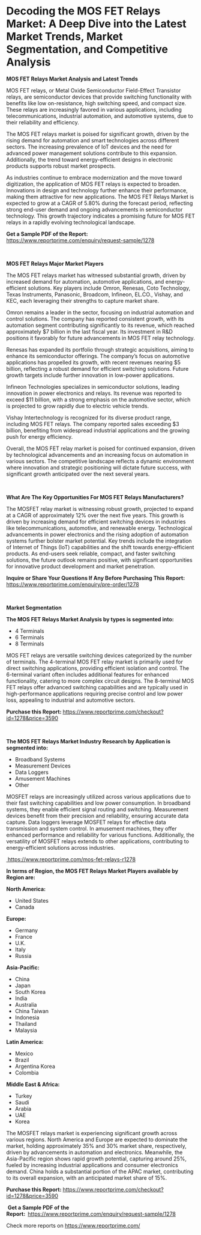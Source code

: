 <p><h1>Decoding the MOS FET Relays Market: A Deep Dive into the Latest Market Trends, Market Segmentation, and Competitive Analysis</h1></p><p><strong>MOS FET Relays Market Analysis and Latest Trends</strong></p>
<p><p>MOS FET relays, or Metal Oxide Semiconductor Field-Effect Transistor relays, are semiconductor devices that provide switching functionality with benefits like low on-resistance, high switching speed, and compact size. These relays are increasingly favored in various applications, including telecommunications, industrial automation, and automotive systems, due to their reliability and efficiency.</p><p>The MOS FET relays market is poised for significant growth, driven by the rising demand for automation and smart technologies across different sectors. The increasing prevalence of IoT devices and the need for advanced power management solutions contribute to this expansion. Additionally, the trend toward energy-efficient designs in electronic products supports robust market prospects.</p><p>As industries continue to embrace modernization and the move toward digitization, the application of MOS FET relays is expected to broaden. Innovations in design and technology further enhance their performance, making them attractive for new applications. The MOS FET Relays Market is expected to grow at a CAGR of 5.80% during the forecast period, reflecting strong end-user demand and ongoing advancements in semiconductor technology. This growth trajectory indicates a promising future for MOS FET relays in a rapidly evolving technological landscape.</p></p>
<p><strong>Get a Sample PDF of the Report:&nbsp;</strong> <a href="https://www.reportprime.com/enquiry/request-sample/1278?utm_campaign=2518&utm_medium=2&utm_source=Github&utm_content=ia&utm_term=18032025&utm_id=mos-fet-relays">https://www.reportprime.com/enquiry/request-sample/1278</a></p>
<p>&nbsp;</p>
<p><strong>MOS FET Relays Major Market Players</strong></p>
<p><p>The MOS FET relays market has witnessed substantial growth, driven by increased demand for automation, automotive applications, and energy-efficient solutions. Key players include Omron, Renesas, Coto Technology, Texas Instruments, Panasonic, Broadcom, Infineon, EL.CO., Vishay, and KEC, each leveraging their strengths to capture market share.</p><p>Omron remains a leader in the sector, focusing on industrial automation and control solutions. The company has reported consistent growth, with its automation segment contributing significantly to its revenue, which reached approximately $7 billion in the last fiscal year. Its investment in R&D positions it favorably for future advancements in MOS FET relay technology.</p><p>Renesas has expanded its portfolio through strategic acquisitions, aiming to enhance its semiconductor offerings. The company’s focus on automotive applications has propelled its growth, with recent revenues nearing $5 billion, reflecting a robust demand for efficient switching solutions. Future growth targets include further innovation in low-power applications.</p><p>Infineon Technologies specializes in semiconductor solutions, leading innovation in power electronics and relays. Its revenue was reported to exceed $11 billion, with a strong emphasis on the automotive sector, which is projected to grow rapidly due to electric vehicle trends.</p><p>Vishay Intertechnology is recognized for its diverse product range, including MOS FET relays. The company reported sales exceeding $3 billion, benefiting from widespread industrial applications and the growing push for energy efficiency.</p><p>Overall, the MOS FET relay market is poised for continued expansion, driven by technological advancements and an increasing focus on automation in various sectors. The competitive landscape reflects a dynamic environment where innovation and strategic positioning will dictate future success, with significant growth anticipated over the next several years.</p></p>
<p>&nbsp;</p>
<p><strong>What Are The Key Opportunities For MOS FET Relays Manufacturers?</strong></p>
<p><p>The MOSFET relay market is witnessing robust growth, projected to expand at a CAGR of approximately 12% over the next five years. This growth is driven by increasing demand for efficient switching devices in industries like telecommunications, automotive, and renewable energy. Technological advancements in power electronics and the rising adoption of automation systems further bolster market potential. Key trends include the integration of Internet of Things (IoT) capabilities and the shift towards energy-efficient products. As end-users seek reliable, compact, and faster switching solutions, the future outlook remains positive, with significant opportunities for innovative product development and market penetration.</p></p>
<p><strong>Inquire or Share Your Questions If Any Before Purchasing This Report:</strong> <a href="https://www.reportprime.com/enquiry/pre-order/1278?utm_campaign=2518&utm_medium=2&utm_source=Github&utm_content=ia&utm_term=18032025&utm_id=mos-fet-relays">https://www.reportprime.com/enquiry/pre-order/1278</a></p>
<p>&nbsp;</p>
<p><strong>Market Segmentation</strong></p>
<p><strong>The MOS FET Relays Market Analysis by types is segmented into:</strong></p>
<p><ul><li>4 Terminals</li><li>6 Terminals</li><li>8 Terminals</li></ul></p>
<p><p>MOS FET relays are versatile switching devices categorized by the number of terminals. The 4-terminal MOS FET relay market is primarily used for direct switching applications, providing efficient isolation and control. The 6-terminal variant often includes additional features for enhanced functionality, catering to more complex circuit designs. The 8-terminal MOS FET relays offer advanced switching capabilities and are typically used in high-performance applications requiring precise control and low power loss, appealing to industrial and automotive sectors.</p></p>
<p><strong>Purchase this Report:&nbsp;</strong><a href="https://www.reportprime.com/checkout?id=1278&price=3590&utm_campaign=2518&utm_medium=2&utm_source=Github&utm_content=ia&utm_term=18032025&utm_id=mos-fet-relays">https://www.reportprime.com/checkout?id=1278&price=3590</a></p>
<p>&nbsp;</p>
<p><strong>The MOS FET Relays Market Industry Research by Application is segmented into:</strong></p>
<p><ul><li>Broadband Systems</li><li>Measurement Devices</li><li>Data Loggers</li><li>Amusement Machines</li><li>Other</li></ul></p>
<p><p>MOSFET relays are increasingly utilized across various applications due to their fast switching capabilities and low power consumption. In broadband systems, they enable efficient signal routing and switching. Measurement devices benefit from their precision and reliability, ensuring accurate data capture. Data loggers leverage MOSFET relays for effective data transmission and system control. In amusement machines, they offer enhanced performance and reliability for various functions. Additionally, the versatility of MOSFET relays extends to other applications, contributing to energy-efficient solutions across industries.</p></p>
<p><a href="https://www.reportprime.com/mos-fet-relays-r1278?utm_campaign=2518&utm_medium=2&utm_source=Github&utm_content=ia&utm_term=18032025&utm_id=mos-fet-relays">&nbsp;https://www.reportprime.com/mos-fet-relays-r1278</a></p>
<p><strong>In terms of Region, the MOS FET Relays Market Players available by Region are:</strong></p>
<p>
    <p> <strong> North America: </strong>
        <ul>
            <li>United States</li>
            <li>Canada</li>
        </ul>
        </p> 
    <p> <strong> Europe: </strong>
        <ul>
            <li>Germany</li>
            <li>France</li>
            <li>U.K.</li>
            <li>Italy</li>
            <li>Russia</li>
        </ul>
        </p> 
    <p> <strong> Asia-Pacific: </strong>
        <ul>
            <li>China</li>
            <li>Japan</li>
            <li>South Korea</li>
            <li>India</li>
            <li>Australia</li>
            <li>China Taiwan</li>
            <li>Indonesia</li>
            <li>Thailand</li>
            <li>Malaysia</li>
        </ul>
        </p> 
    <p> <strong> Latin America: </strong>
        <ul>
            <li>Mexico</li>
            <li>Brazil</li>
            <li>Argentina Korea</li>
            <li>Colombia</li>
        </ul>
        </p> 
    <p> <strong> Middle East & Africa: </strong>
        <ul>
            <li>Turkey</li>
            <li>Saudi</li>
            <li>Arabia</li>
            <li>UAE</li>
            <li>Korea</li>
        </ul>
    </p>
    </p>
<p><p>The MOSFET relays market is experiencing significant growth across various regions. North America and Europe are expected to dominate the market, holding approximately 35% and 30% market share, respectively, driven by advancements in automation and electronics. Meanwhile, the Asia-Pacific region shows rapid growth potential, capturing around 25%, fueled by increasing industrial applications and consumer electronics demand. China holds a substantial portion of the APAC market, contributing to its overall expansion, with an anticipated market share of 15%.</p></p>
<p><strong>Purchase this Report: </strong><a href="https://www.reportprime.com/checkout?id=1278&price=3590&utm_campaign=2518&utm_medium=2&utm_source=Github&utm_content=ia&utm_term=18032025&utm_id=mos-fet-relays">https://www.reportprime.com/checkout?id=1278&price=3590</a></p>
<p>&nbsp;<strong>Get a Sample PDF of the Report:&nbsp;&nbsp;</strong><a href="https://www.reportprime.com/enquiry/request-sample/1278?utm_campaign=2518&utm_medium=2&utm_source=Github&utm_content=ia&utm_term=18032025&utm_id=mos-fet-relays">https://www.reportprime.com/enquiry/request-sample/1278</a></p>
<p><strong></strong></p>
<p>Check more reports on <a href="https://www.reportprime.com/?utm_campaign=2518&utm_medium=2&utm_source=Github&utm_content=ia&utm_term=18032025&utm_id=mos-fet-relays">https://www.reportprime.com/</a></p>